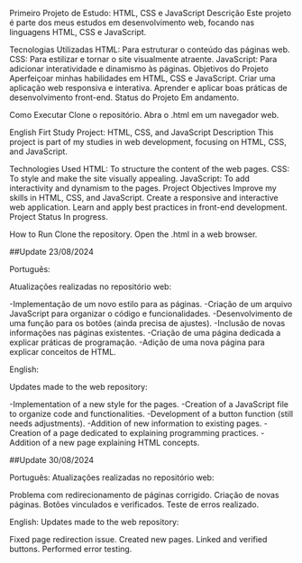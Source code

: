 Primeiro Projeto de Estudo: HTML, CSS e JavaScript
Descrição
Este projeto é parte dos meus estudos em desenvolvimento web, focando nas linguagens HTML, CSS e JavaScript.

Tecnologias Utilizadas
HTML: Para estruturar o conteúdo das páginas web.
CSS: Para estilizar e tornar o site visualmente atraente.
JavaScript: Para adicionar interatividade e dinamismo às páginas.
Objetivos do Projeto
Aperfeiçoar minhas habilidades em HTML, CSS e JavaScript.
Criar uma aplicação web responsiva e interativa.
Aprender e aplicar boas práticas de desenvolvimento front-end.
Status do Projeto
Em andamento.

Como Executar
Clone o repositório.
Abra o .html em um navegador web.

English
Firt Study Project: HTML, CSS, and JavaScript
Description
This project is part of my studies in web development, focusing on HTML, CSS, and JavaScript.

Technologies Used
HTML: To structure the content of the web pages.
CSS: To style and make the site visually appealing.
JavaScript: To add interactivity and dynamism to the pages.
Project Objectives
Improve my skills in HTML, CSS, and JavaScript.
Create a responsive and interactive web application.
Learn and apply best practices in front-end development.
Project Status
In progress.

How to Run
Clone the repository.
Open the .html in a web browser.



##Update 23/08/2024

Português:

Atualizações realizadas no repositório web:

-Implementação de um novo estilo para as páginas.
-Criação de um arquivo JavaScript para organizar o código e funcionalidades.
-Desenvolvimento de uma função para os botões (ainda precisa de ajustes).
-Inclusão de novas informações nas páginas existentes.
-Criação de uma página dedicada a explicar práticas de programação.
-Adição de uma nova página para explicar conceitos de HTML.

English:

Updates made to the web repository:

-Implementation of a new style for the pages.
-Creation of a JavaScript file to organize code and functionalities.
-Development of a button function (still needs adjustments).
-Addition of new information to existing pages.
-Creation of a page dedicated to explaining programming practices.
-Addition of a new page explaining HTML concepts.

##Update 30/08/2024

Português:
Atualizações realizadas no repositório web:

Problema com redirecionamento de páginas corrigido.
Criação de novas páginas.
Botões vinculados e verificados.
Teste de erros realizado.

English:
Updates made to the web repository:

Fixed page redirection issue.
Created new pages.
Linked and verified buttons.
Performed error testing.
